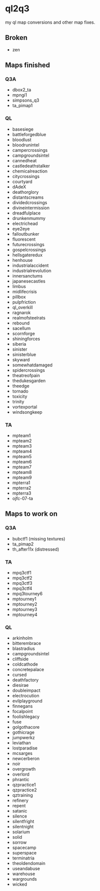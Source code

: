 # ql2q3
my ql map conversions and other map fixes.

## Broken

* zen

## Maps finished

### Q3A

* dbox2_ta
* mpngi1
* simpsons_q3
* ta_pimap1

### QL

* basesiege
* battleforgedblue
* bloodlust
* bloodrunintel
* campercrossings
* campgroundsintel
* cannedheat
* castledeathstalker
* chemicalreaction
* citycrossings
* courtyard
* dAdeX
* deathorglory
* distantscreams
* dividedcrossings
* divineintermission
* dreadfulplace
* drunkenmummy
* electrichead
* eye2eye
* falloutbunker
* fluorescent
* futurecrossings
* gospelcrossings
* hellsgateredux
* henhouse
* industrialaccident
* industrialrevolution
* innersanctums
* japanesecastles
* limbus
* midlifecrisis
* pillbox
* pulpfriction
* ql_overkill
* ragnarok
* realmofsteelrats
* rebound
* sacellum
* scornforge
* shiningforces
* siberia
* sinister
* sinisterblue
* skyward
* somewhatdamaged
* spidercrossings
* theatreofpain
* thedukesgarden
* theedge
* tornado
* toxicity
* trinity
* vortexportal
* windsongkeep

### TA

* mpteam1
* mpteam2
* mpteam3
* mpteam4
* mpteam5
* mpteam6
* mpteam7
* mpteam8
* mpteam9
* mpterra1
* mpterra2
* mpterra3
* ojfc-07-ta

## Maps  to work on

### Q3A

* bubctf1 (missing textures)
* ta_pimap2
* th_after11x	(distressed)

### TA

* mpq3ctf1
* mpq3ctf2
* mpq3ctf3
* mpq3ctf4
* mpq3tourney6
* mptourney1
* mptourney2
* mptourney3
* mptourney4

### QL

* arkinholm
* bitterembrace
* blastradius
* campgroundsintel
* cliffside
* coldcathode
* concretepalace
* cursed
* deathfactory
* diesirae
* doubleimpact
* electrocution
* evilplayground
* finnegans
* focalpoint
* foolishlegacy
* fuse
* golgothacore
* gothicrage
* jumpwerkz
* leviathan
* lostparadise
* mcsarges
* newcerberon
* noir
* overgrowth
* overlord
* phrantic
* qzpractice1
* qzpractice2
* qztraining
* refinery
* repent
* satanic
* silence
* silentfright
* silentnight
* solarium
* solid
* sorrow
* spacecamp
* superspace
* terminatria
* theoldendomain
* useandabuse
* warehouse
* wargrounds
* wicked

